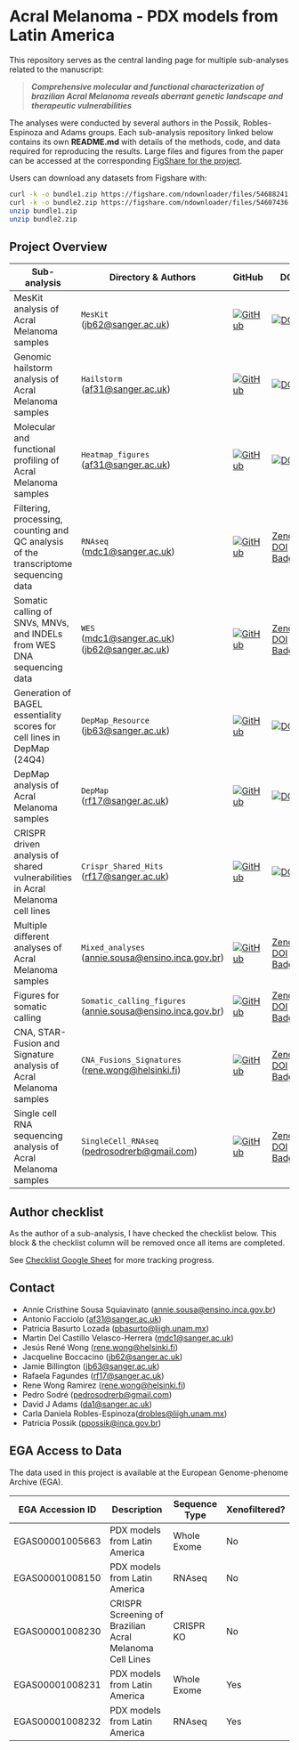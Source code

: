 # Acral Melanoma - PDX models from Latin America

This repository serves as the central landing page for multiple sub-analyses related to the manuscript:

> **_Comprehensive molecular and functional characterization of brazilian Acral Melanoma reveals aberrant genetic landscape and therapeutic vulnerabilities_**

The analyses were conducted by several authors in the Possik, Robles-Espinoza and Adams groups. Each sub-analysis repository linked below contains its own **README.md** with details of the methods, code, and data required for reproducing the results. Large files and figures from the paper can be accessed at the corresponding [FigShare for the project](https://figshare.com/account/home#/projects/249119).

Users can download any datasets from Figshare with: 

```bash
curl -k -o bundle1.zip https://figshare.com/ndownloader/files/54688241
curl -k -o bundle2.zip https://figshare.com/ndownloader/files/54607436
unzip bundle1.zip
unzip bundle2.zip
```

## Project Overview
| Sub-analysis                                                                         | Directory & Authors                                             | GitHub                                                                                                                                                                          | DOI                                                                                                         |
|--------------------------------------------------------------------------------------|-----------------------------------------------------------------|---------------------------------------------------------------------------------------------------------------------------------------------------------------------------------|-------------------------------------------------------------------------------------------------------------|
| MesKit analysis of Acral Melanoma samples                                            | `MesKit`<br>(<jb62@sanger.ac.uk>)                               | [![GitHub](https://img.shields.io/badge/github-%23121011.svg?logo=github&logoColor=white)](https://github.com/team113sanger/Acral_Melanoma_PDX_models_LatAm_MesKit)             | [![DOI](https://zenodo.org/badge/DOI/10.5281/zenodo.16326172.svg)](https://doi.org/10.5281/zenodo.16326172)                                                                                       |
| Genomic hailstorm analysis of Acral Melanoma samples                                 | `Hailstorm`<br>(<af31@sanger.ac.uk>)                            | [![GitHub](https://img.shields.io/badge/github-%23121011.svg?logo=github&logoColor=white)](https://github.com/team113sanger/Acral_Melanoma_PDX_models_LatAm_Hailstorm)          | [![DOI](https://zenodo.org/badge/DOI/10.5281/zenodo.16324433.svg)](https://doi.org/10.5281/zenodo.16324433) |
| Molecular and functional profiling of Acral Melanoma samples                         | `Heatmap_figures`<br>(<af31@sanger.ac.uk>)                      | [![GitHub](https://img.shields.io/badge/github-%23121011.svg?logo=github&logoColor=white)](https://github.com/team113sanger/Acral_Melanoma_PDX_models_LatAm_Heatmap_Figures)    | [![DOI](https://zenodo.org/badge/987703042.svg)](https://doi.org/10.5281/zenodo.16324717)                   |
| Filtering, processing, counting and QC analysis of the transcriptome sequencing data | `RNAseq`<br>(<mdc1@sanger.ac.uk>)                               | [![GitHub](https://img.shields.io/badge/github-%23121011.svg?logo=github&logoColor=white)](https://github.com/team113sanger/Acral_Melanoma_PDX_models_LatAm_RNAseq)             | [Zenodo DOI Badge](#)                                                                                       |
| Somatic calling of SNVs, MNVs, and INDELs from WES DNA sequencing data               | `WES`<br>(<mdc1@sanger.ac.uk>)<br>(<jb62@sanger.ac.uk>)         | [![GitHub](https://img.shields.io/badge/github-%23121011.svg?logo=github&logoColor=white)](https://github.com/team113sanger/Acral_Melanoma_PDX_models_LatAm_WES)                | [Zenodo DOI Badge](#)                                                                                       |
| Generation of BAGEL essentiality scores for cell lines in DepMap (24Q4)              | `DepMap_Resource`<br>(<jb63@sanger.ac.uk>)                      | [![GitHub](https://img.shields.io/badge/github-%23121011.svg?logo=github&logoColor=white)](https://github.com/team113sanger/acral_melanoma_depmap_pancaner_resource)            | [![DOI](https://zenodo.org/badge/DOI/10.5281/zenodo.16328795.svg)](https://doi.org/10.5281/zenodo.16328795)                                                                                       |
| DepMap analysis of Acral Melanoma samples                                            | `DepMap`<br>(<rf17@sanger.ac.uk>)                               | [![GitHub](https://img.shields.io/badge/github-%23121011.svg?logo=github&logoColor=white)](https://github.com/team113sanger/Acral_Melanoma_PDX_models_LatAm_DepMap)             | [![DOI](https://zenodo.org/badge/DOI/10.5281/zenodo.16326204.svg)](https://doi.org/10.5281/zenodo.16326204)                                                                                     |
| CRISPR driven analysis of shared vulnerabilities in Acral Melanoma cell lines        | `Crispr_Shared_Hits`<br>(<rf17@sanger.ac.uk>)                   | [![GitHub](https://img.shields.io/badge/github-%23121011.svg?logo=github&logoColor=white)](https://github.com/team113sanger/Acral_Melanoma_PDX_models_LatAm_Crispr_Shared_Hits) | [![DOI](https://zenodo.org/badge/DOI/10.5281/zenodo.16328904.svg)](https://doi.org/10.5281/zenodo.16328904)                                                                                       |
| Multiple different analyses of Acral Melanoma samples                                | `Mixed_analyses`<br>(<annie.sousa@ensino.inca.gov.br>)          | [![GitHub](https://img.shields.io/badge/github-%23121011.svg?logo=github&logoColor=white)](https://github.com/team113sanger/Acral_Melanoma_PDX_mixed_analyses)                  | [Zenodo DOI Badge](#)                                                                                       |
| Figures for somatic calling                                                          | `Somatic_calling_figures`<br>(<annie.sousa@ensino.inca.gov.br>) | [![GitHub](https://img.shields.io/badge/github-%23121011.svg?logo=github&logoColor=white)](https://github.com/team113sanger/Acral_Melanoma_Somatic_Calling_Figures)             | [Zenodo DOI Badge](#)                                                                                       |
| CNA, STAR-Fusion and Signature analysis of Acral Melanoma samples                    | `CNA_Fusions_Signatures`<br>(<rene.wong@helsinki.fi>)           | [![GitHub](https://img.shields.io/badge/github-%23121011.svg?logo=github&logoColor=white)](https://github.com/JReneWong/AcralMelanoma_CNVs-FusionTranscripts-MutSigns)          | [Zenodo DOI Badge](#)                                                                                       |
| Single cell RNA sequencing analysis of Acral Melanoma samples                        | `SingleCell_RNAseq`<br>(<pedrosodrerb@gmail.com>)               | [![GitHub](https://img.shields.io/badge/github-%23121011.svg?logo=github&logoColor=white)](https://github.com/Pedrosrb/scRNA_analysis)                                          | [Zenodo DOI Badge](#)                                                                                       |

## Author checklist
As the author of a sub-analysis, I have checked the checklist below. This block & the checklist column will be removed once all items are completed.

See [Checklist Google Sheet](https://docs.google.com/spreadsheets/d/1UMCJjRy7vWmuTq3qGdkLeqAc6xG7Co7YrJq9wKTADXU/edit?gid=0#gid=0) for more tracking progress.

## Contact 
- Annie Cristhine Sousa Squiavinato (<annie.sousa@ensino.inca.gov.br>)
- Antonio Facciolo (<af31@sanger.ac.uk>)
- Patricia Basurto Lozada (<pbasurto@liigh.unam.mx>)
- Martin Del Castillo Velasco-Herrera (<mdc1@sanger.ac.uk>)
- Jesús René Wong (<rene.wong@helsinki.fi>)
- Jacqueline Boccacino (<jb62@sanger.ac.uk>)
- Jamie Billington (<jb63@sanger.ac.uk>)
- Rafaela Fagundes (<rf17@sanger.ac.uk>)
- Rene Wong Ramirez (<rene.wong@helsinki.fi>)
- Pedro Sodré (<pedrosodrerb@gmail.com>)
- David J Adams (<da1@sanger.ac.uk>)
- Carla Daniela Robles-Espinoza(<drobles@liigh.unam.mx>)
- Patricia Possik (<ppossik@inca.gov.br>)

## EGA Access to Data
The data used in this project is available at the European Genome-phenome Archive (EGA).

| EGA Accession ID | Description | Sequence Type | Xenofiltered? |
|------------------|-------------|----------------|----------------|
| EGAS00001005663  | PDX models from Latin America | Whole Exome | No |
| EGAS00001008150  | PDX models from Latin America | RNAseq | No |
| EGAS00001008230  | CRISPR Screening of Brazilian Acral Melanoma Cell Lines | CRISPR KO | No |
| EGAS00001008231  | PDX models from Latin America | Whole Exome | Yes |
| EGAS00001008232  | PDX models from Latin America | RNAseq | Yes |
